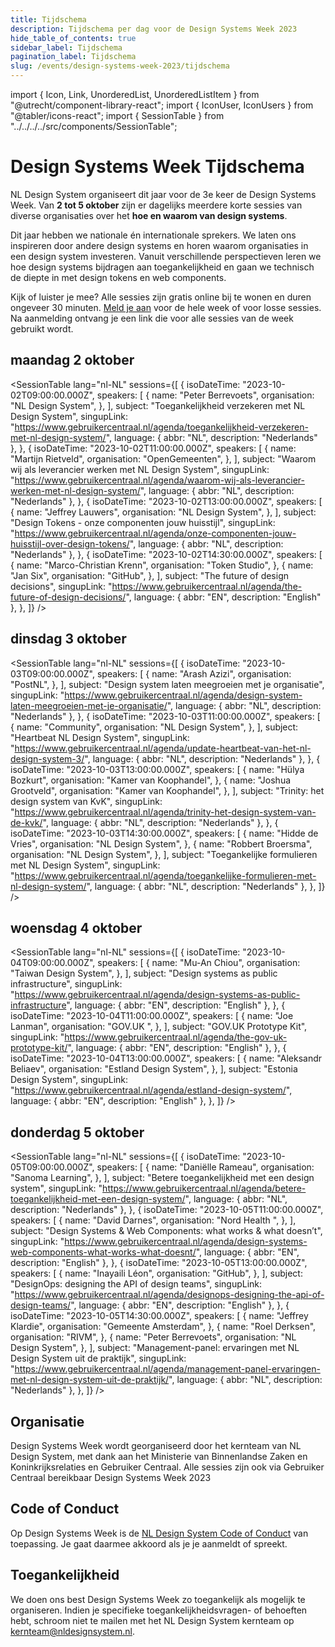 ```yaml
---
title: Tijdschema
description: Tijdschema per dag voor de Design Systems Week 2023
hide_table_of_contents: true
sidebar_label: Tijdschema
pagination_label: Tijdschema
slug: /events/design-systems-week-2023/tijdschema
---
```


import { Icon, Link, UnorderedList, UnorderedListItem } from "@utrecht/component-library-react";
import { IconUser, IconUsers } from "@tabler/icons-react";
import { SessionTable } from "../../../../src/components/SessionTable";

# Design Systems Week Tijdschema

NL Design System organiseert dit jaar voor de 3e keer de Design Systems Week. Van **2 tot 5 oktober** zijn er dagelijks meerdere korte sessies van diverse organisaties over het **hoe en waarom van design systems**.

Dit jaar hebben we nationale én internationale sprekers. We laten ons inspireren door andere design systems en horen waarom organisaties in een design system investeren. Vanuit verschillende perspectieven leren we hoe design systems bijdragen aan toegankelijkheid en gaan we technisch de diepte in met design tokens en web components.

Kijk of luister je mee? Alle sessies zijn gratis online bij te wonen en duren ongeveer 30 minuten. [Meld je aan](https://www.gebruikercentraal.nl/agenda/design-systems-week-2023/#event-booking) voor de hele week of voor losse sessies. Na aanmelding ontvang je een link die voor alle sessies van de week gebruikt wordt.

## maandag 2 oktober

<SessionTable
lang="nl-NL"
sessions={[
{
isoDateTime: "2023-10-02T09:00:00.000Z",
speakers: [
{
name: "Peter Berrevoets",
organisation: "NL Design System",
},
],
subject: "Toegankelijkheid verzekeren met NL Design System",
singupLink: "https://www.gebruikercentraal.nl/agenda/toegankelijkheid-verzekeren-met-nl-design-system/",
language: { abbr: "NL", description: "Nederlands" },
},
{
isoDateTime: "2023-10-02T11:00:00.000Z",
speakers: [
{
name: "Martijn Rietveld",
organisation: "OpenGemeenten",
},
],
subject: "Waarom wij als leverancier werken met NL Design System",
singupLink: "https://www.gebruikercentraal.nl/agenda/waarom-wij-als-leverancier-werken-met-nl-design-system/",
language: { abbr: "NL", description: "Nederlands" },
},
{
isoDateTime: "2023-10-02T13:00:00.000Z",
speakers: [
{
name: "Jeffrey Lauwers",
organisation: "NL Design System",
},
],
subject: "Design Tokens - onze componenten jouw huisstijl",
singupLink: "https://www.gebruikercentraal.nl/agenda/onze-componenten-jouw-huisstijl-over-design-tokens/",
language: { abbr: "NL", description: "Nederlands" },
},
{
isoDateTime: "2023-10-02T14:30:00.000Z",
speakers: [
{
name: "Marco-Christian Krenn",
organisation: "Token Studio",
},
{
name: "Jan Six",
organisation: "GitHub",
},
],
subject: "The future of design decisions",
singupLink: "https://www.gebruikercentraal.nl/agenda/the-future-of-design-decisions/",
language: { abbr: "EN", description: "English" },
},
]}
/>

## dinsdag 3 oktober

<SessionTable
lang="nl-NL"
sessions={[
{
isoDateTime: "2023-10-03T09:00:00.000Z",
speakers: [
{
name: "Arash Azizi",
organisation: "PostNL",
},
],
subject: "Design system laten meegroeien met je organisatie",
singupLink: "https://www.gebruikercentraal.nl/agenda/design-system-laten-meegroeien-met-je-organisatie/",
language: { abbr: "NL", description: "Nederlands" },
},
{
isoDateTime: "2023-10-03T11:00:00.000Z",
speakers: [
{
name: "Community",
organisation: "NL Design System",
},
],
subject: "Heartbeat NL Design System",
singupLink: "https://www.gebruikercentraal.nl/agenda/update-heartbeat-van-het-nl-design-system-3/",
language: { abbr: "NL", description: "Nederlands" },
},
{
isoDateTime: "2023-10-03T13:00:00.000Z",
speakers: [
{
name: "Hülya Bozkurt",
organisation: "Kamer van Koophandel",
},
{
name: "Joshua Grootveld",
organisation: "Kamer van Koophandel",
},
],
subject: "Trinity: het design system van KvK",
singupLink: "https://www.gebruikercentraal.nl/agenda/trinity-het-design-system-van-de-kvk/",
language: { abbr: "NL", description: "Nederlands" },
},
{
isoDateTime: "2023-10-03T14:30:00.000Z",
speakers: [
{
name: "Hidde de Vries",
organisation: "NL Design System",
},
{
name: "Robbert Broersma",
organisation: "NL Design System",
},
],
subject: "Toegankelijke formulieren met NL Design System",
singupLink: "https://www.gebruikercentraal.nl/agenda/toegankelijke-formulieren-met-nl-design-system/",
language: { abbr: "NL", description: "Nederlands" },
},
]}
/>

## woensdag 4 oktober

<SessionTable
lang="nl-NL"
sessions={[
{
isoDateTime: "2023-10-04T09:00:00.000Z",
speakers: [
{
name: "Mu-An Chiou",
organisation: "Taiwan Design System",
},
],
subject: "Design systems as public infrastructure",
singupLink: "https://www.gebruikercentraal.nl/agenda/design-systems-as-public-infrastructure",
language: { abbr: "EN", description: "English" },
},
{
isoDateTime: "2023-10-04T11:00:00.000Z",
speakers: [
{
name: "Joe Lanman",
organisation: "GOV.UK ",
},
],
subject: "GOV.UK Prototype Kit",
singupLink: "https://www.gebruikercentraal.nl/agenda/the-gov-uk-prototype-kit/",
language: { abbr: "EN", description: "English" },
},
{
isoDateTime: "2023-10-04T13:00:00.000Z",
speakers: [
{
name: "Aleksandr Beliaev",
organisation: "Estland Design System",
},
],
subject: "Estonia Design System",
singupLink: "https://www.gebruikercentraal.nl/agenda/estland-design-system/",
language: { abbr: "EN", description: "English" },
},
]}
/>

## donderdag 5 oktober

<SessionTable
lang="nl-NL"
sessions={[
{
isoDateTime: "2023-10-05T09:00:00.000Z",
speakers: [
{
name: "Daniëlle Rameau",
organisation: "Sanoma Learning",
},
],
subject: "Betere toegankelijkheid met een design system",
singupLink: "https://www.gebruikercentraal.nl/agenda/betere-toegankelijkheid-met-een-design-system/",
language: { abbr: "NL", description: "Nederlands" },
},
{
isoDateTime: "2023-10-05T11:00:00.000Z",
speakers: [
{
name: "David Darnes",
organisation: "Nord Health ",
},
],
subject: "Design Systems & Web Components: what works & what doesn’t",
singupLink: "https://www.gebruikercentraal.nl/agenda/design-systems-web-components-what-works-what-doesnt/",
language: { abbr: "EN", description: "English" },
},
{
isoDateTime: "2023-10-05T13:00:00.000Z",
speakers: [
{
name: "Inayaili Léon",
organisation: "GitHub",
},
],
subject: "DesignOps: designing the API of design teams",
singupLink: "https://www.gebruikercentraal.nl/agenda/designops-designing-the-api-of-design-teams/",
language: { abbr: "EN", description: "English" },
},
{
isoDateTime: "2023-10-05T14:30:00.000Z",
speakers: [
{
name: "Jeffrey Klardie",
organisation: "Gemeente Amsterdam",
},
{
name: "Roel Derksen",
organisation: "RIVM",
},
{
name: "Peter Berrevoets",
organisation: "NL Design System",
},
],
subject: "Management-panel: ervaringen met NL Design System uit de praktijk",
singupLink:
"https://www.gebruikercentraal.nl/agenda/management-panel-ervaringen-met-nl-design-system-uit-de-praktijk/",
language: { abbr: "NL", description: "Nederlands" },
},
]}
/>

## Organisatie

Design Systems Week wordt georganiseerd door het kernteam van NL Design System, met dank aan het Ministerie van Binnenlandse Zaken en Koninkrijksrelaties en <Link href="https://www.gebruikercentraal.nl">Gebruiker Centraal</Link>. Alle sessies zijn ook via Gebruiker Centraal bereikbaar <Link href="https://www.gebruikercentraal.nl/design-systems-week/">Design Systems Week 2023</Link>

## Code of Conduct

Op Design Systems Week is de [NL Design System Code of Conduct](https://github.com/nl-design-system/.github/blob/main/CODE_OF_CONDUCT.nl.md) van toepassing. Je gaat daarmee akkoord als je je aanmeldt of spreekt.

## Toegankelijkheid

We doen ons best Design Systems Week zo toegankelijk als mogelijk te organiseren. Indien je specifieke toegankelijkheidsvragen- of behoeften hebt, schroom niet te mailen met het NL Design System kernteam op [kernteam@nldesignsystem.nl](mailto:kernteam@nldesignsystem.nl).
